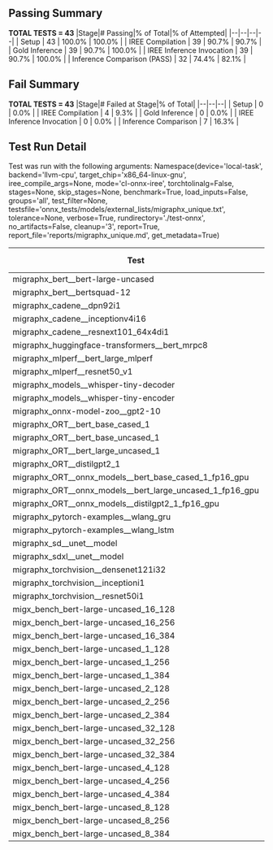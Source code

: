 ## Passing Summary

**TOTAL TESTS = 43**
|Stage|# Passing|% of Total|% of Attempted|
|--|--|--|--|
| Setup | 43 | 100.0% | 100.0% |
| IREE Compilation | 39 | 90.7% | 90.7% |
| Gold Inference | 39 | 90.7% | 100.0% |
| IREE Inference Invocation | 39 | 90.7% | 100.0% |
| Inference Comparison (PASS) | 32 | 74.4% | 82.1% |
## Fail Summary

**TOTAL TESTS = 43**
|Stage|# Failed at Stage|% of Total|
|--|--|--|
| Setup | 0 | 0.0% |
| IREE Compilation | 4 | 9.3% |
| Gold Inference | 0 | 0.0% |
| IREE Inference Invocation | 0 | 0.0% |
| Inference Comparison | 7 | 16.3% |
## Test Run Detail
Test was run with the following arguments:
Namespace(device='local-task', backend='llvm-cpu', target_chip='x86_64-linux-gnu', iree_compile_args=None, mode='cl-onnx-iree', torchtolinalg=False, stages=None, skip_stages=None, benchmark=True, load_inputs=False, groups='all', test_filter=None, testsfile='onnx_tests/models/external_lists/migraphx_unique.txt', tolerance=None, verbose=True, rundirectory='./test-onnx', no_artifacts=False, cleanup='3', report=True, report_file='reports/migraphx_unique.md', get_metadata=True)

| Test | Exit Status | Mean Benchmark Time (ms) | Notes |
|--|--|--|--|
| migraphx_bert__bert-large-uncased | PASS | 368.36411338299513 | |
| migraphx_bert__bertsquad-12 | compilation | None | |
| migraphx_cadene__dpn92i1 | PASS | 165.03874879951277 | |
| migraphx_cadene__inceptionv4i16 | PASS | 5449.8141289999085 | |
| migraphx_cadene__resnext101_64x4di1 | PASS | 316.4651418725649 | |
| migraphx_huggingface-transformers__bert_mrpc8 | PASS | 433.57015618433553 | |
| migraphx_mlperf__bert_large_mlperf | Numerics | 448.0607770383358 | |
| migraphx_mlperf__resnet50_v1 | PASS | 94.58504679302375 | |
| migraphx_models__whisper-tiny-decoder | PASS | 62.62402043298437 | |
| migraphx_models__whisper-tiny-encoder | Numerics | 221.0923143559032 | |
| migraphx_onnx-model-zoo__gpt2-10 | compilation | None | |
| migraphx_ORT__bert_base_cased_1 | PASS | 200.41683626671633 | |
| migraphx_ORT__bert_base_uncased_1 | PASS | 322.8737496667438 | |
| migraphx_ORT__bert_large_uncased_1 | PASS | 569.804420073827 | |
| migraphx_ORT__distilgpt2_1 | PASS | 84.63106164708734 | |
| migraphx_ORT__onnx_models__bert_base_cased_1_fp16_gpu | Numerics | 220.72692360315057 | |
| migraphx_ORT__onnx_models__bert_large_uncased_1_fp16_gpu | Numerics | 594.8126763105392 | |
| migraphx_ORT__onnx_models__distilgpt2_1_fp16_gpu | Numerics | 102.45504930970213 | |
| migraphx_pytorch-examples__wlang_gru | PASS | 65.22358237116624 | |
| migraphx_pytorch-examples__wlang_lstm | PASS | 19.17805038047609 | |
| migraphx_sd__unet__model | import_model | None | |
| migraphx_sdxl__unet__model | import_model | None | |
| migraphx_torchvision__densenet121i32 | PASS | 1553.7536373982828 | |
| migraphx_torchvision__inceptioni1 | PASS | 224.16222116185557 | |
| migraphx_torchvision__resnet50i1 | PASS | 100.71787664977212 | |
| migx_bench_bert-large-uncased_16_128 | PASS | 1537.2543632984161 | |
| migx_bench_bert-large-uncased_16_256 | PASS | 5461.521340534091 | |
| migx_bench_bert-large-uncased_16_384 | Numerics | 9690.537651379902 | |
| migx_bench_bert-large-uncased_1_128 | PASS | 160.09321281065542 | |
| migx_bench_bert-large-uncased_1_256 | PASS | 251.87579707966907 | |
| migx_bench_bert-large-uncased_1_384 | PASS | 360.05359639724094 | |
| migx_bench_bert-large-uncased_2_128 | PASS | 246.0565711889002 | |
| migx_bench_bert-large-uncased_2_256 | PASS | 443.879001463453 | |
| migx_bench_bert-large-uncased_2_384 | PASS | 774.9698764334122 | |
| migx_bench_bert-large-uncased_32_128 | PASS | 5072.218988711635 | |
| migx_bench_bert-large-uncased_32_256 | PASS | 13744.118311131993 | |
| migx_bench_bert-large-uncased_32_384 | Numerics | 23942.080789556105 | |
| migx_bench_bert-large-uncased_4_128 | PASS | 423.9108385518193 | |
| migx_bench_bert-large-uncased_4_256 | PASS | 902.0543769001961 | |
| migx_bench_bert-large-uncased_4_384 | PASS | 1676.5212398022413 | |
| migx_bench_bert-large-uncased_8_128 | PASS | 868.1580865134796 | |
| migx_bench_bert-large-uncased_8_256 | PASS | 1631.1536921809118 | |
| migx_bench_bert-large-uncased_8_384 | PASS | 3536.169091860453 | |
